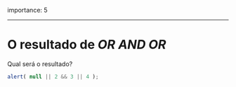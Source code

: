 importance: 5

---

# O resultado de *OR* *AND* *OR*

Qual será o resultado?

```js
alert( null || 2 && 3 || 4 );
```
